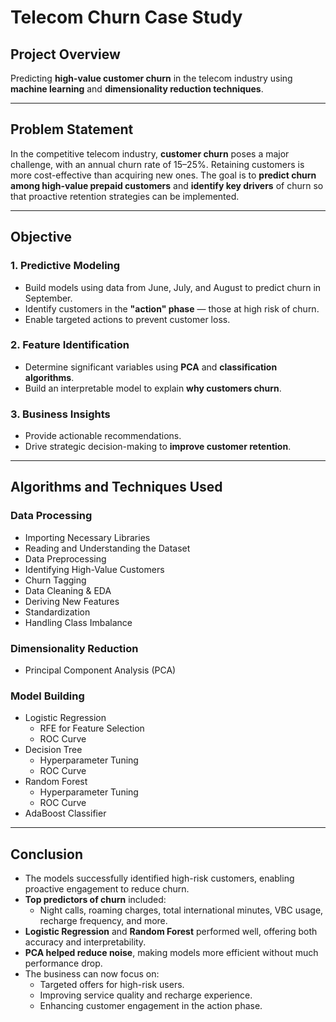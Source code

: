 
# Telecom Churn Case Study

##  Project Overview
Predicting **high-value customer churn** in the telecom industry using **machine learning** and **dimensionality reduction techniques**.

---

##  Problem Statement
In the competitive telecom industry, **customer churn** poses a major challenge, with an annual churn rate of 15–25%. Retaining customers is more cost-effective than acquiring new ones. The goal is to **predict churn among high-value prepaid customers** and **identify key drivers** of churn so that proactive retention strategies can be implemented.

---

##  Objective

### 1. Predictive Modeling
- Build models using data from June, July, and August to predict churn in September.
- Identify customers in the **"action" phase** — those at high risk of churn.
- Enable targeted actions to prevent customer loss.

### 2. Feature Identification
- Determine significant variables using **PCA** and **classification algorithms**.
- Build an interpretable model to explain **why customers churn**.

### 3. Business Insights
- Provide actionable recommendations.
- Drive strategic decision-making to **improve customer retention**.

---

##  Algorithms and Techniques Used

###  Data Processing
- Importing Necessary Libraries
- Reading and Understanding the Dataset
- Data Preprocessing
- Identifying High-Value Customers
- Churn Tagging
- Data Cleaning & EDA
- Deriving New Features
- Standardization
- Handling Class Imbalance

###  Dimensionality Reduction
- Principal Component Analysis (PCA)

###  Model Building
- Logistic Regression
  - RFE for Feature Selection
  - ROC Curve
- Decision Tree
  - Hyperparameter Tuning
  - ROC Curve
- Random Forest
  - Hyperparameter Tuning
  - ROC Curve
- AdaBoost Classifier

---

## Conclusion

- The models successfully identified high-risk customers, enabling proactive engagement to reduce churn.
- **Top predictors of churn** included:
  - Night calls, roaming charges, total international minutes, VBC usage, recharge frequency, and more.
- **Logistic Regression** and **Random Forest** performed well, offering both accuracy and interpretability.
- **PCA helped reduce noise**, making models more efficient without much performance drop.
- The business can now focus on:
  - Targeted offers for high-risk users.
  - Improving service quality and recharge experience.
  - Enhancing customer engagement in the action phase.
